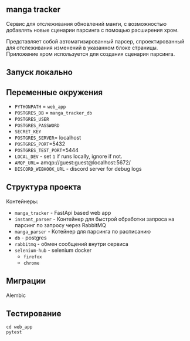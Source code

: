 ## manga tracker
Сервис для отслеживания обновлений манги, 
с возможностью добавлять новые сценарии 
парсинга с помощью расширения хром.

Представляет собой автоматизированный парсер, 
спроектированный для отслеживания изменений в указанном 
блоке страницы.
Приложение хром используется для создания сценария парсинга.

## Запуск локально

## Переменные окружения

- `PYTHONPATH` = `web_app`
- `POSTGRES_DB` = `manga_tracker_db`
- `POSTGRES_USER`
- `POSTGRES_PASSWORD`
- `SECRET_KEY`
- `POSTGRES_SERVER`= localhost
- `POSTGRES_PORT`=5432
- `POSTGRES_TEST_PORT`=5444
- `LOCAL_DEV` - set `1` if runs locally, ignore if not.
- `AMQP_URL`= amqp://guest:guest@localhost:5672/
- `DISCORD_WEBHOOK_URL` - discord server for debug logs

## Структура проекта

Контейнеры:
- `manga_tracker` - FastApi based web app 
- `instant_parser` - Контейнер для быстрой обработки запроса на парсинг по запросу через RabbitMQ
- `manga_parser` - Котейнер для парсинга по расписанию
- `db` - postgres
- `rabbitmq` - обмен сообщений внутри сервиса
- `selenium-hub` - selenium docker
    - `firefox`
    - `chrome`

## Миграции
Alembic

## Тестирование
```commandline
cd web_app
pytest
```

